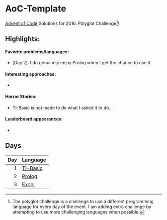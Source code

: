 # AoC-Template
[Advent of Code](https://adventofcode.com) Solutions for 2016. Polyglot Challenge[^polyglot]!

## Highlights:

#### Favorite problems/languages:

* [Day 2]: I do genuinely enjoy Prolog when I get the chance to use it.

#### Interesting approaches:

* 

#### Horror Stories:

* TI-Basic is not made to do what I asked it to do...

#### Leaderboard appearances:

* 

## Days
| Day  | Language                                                         |
| ---: | :--------------------------------------------------------------- |
|    1 | [TI-Basic](https://en.wikipedia.org/wiki/TI-BASIC)               |
|    2 | [Prolog](https://www.swi-prolog.org)                             |
|    3 | [Excel](https://en.wikipedia.org/wiki/Microsoft_Excel#Functions) |

[^polyglot]: The polyglot challenge is a challenge to use a different programming language
for every day of the event. I am adding extra challenge by attempting to use more
challenging languages when possible.

